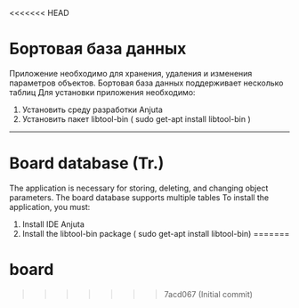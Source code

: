 <<<<<<< HEAD
# Бортовая база данных
Приложение необходимо для хранения, удаления и изменения параметров объектов. 
Бортовая база данных поддерживает несколько таблиц
Для установки приложения необходимо:
1. Установить среду разработки Anjuta
2. Установить пакет libtool-bin ( sudo get-apt install libtool-bin )

-------------------------------------------
# Board database (Tr.)
The application is necessary for storing, deleting, and changing object parameters. 
The board database supports multiple tables
To install the application, you must:
1. Install IDE Anjuta
2. Install the libtool-bin package ( sudo get-apt install libtool-bin)
=======
# board
>>>>>>> 7acd067 (Initial commit)
